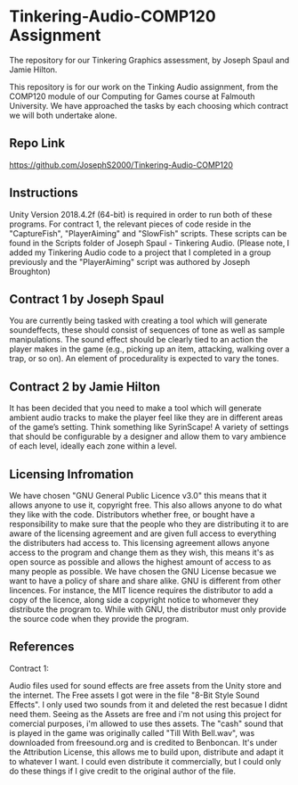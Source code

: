 # Tinkering-Audio-COMP120 Assignment
The repository for our Tinkering Graphics assessment, by Joseph Spaul and Jamie Hilton.

This repository is for our work on the Tinking Audio assignment, from the COMP120 module of our Computing for Games course at Falmouth University. We have approached the tasks by each choosing which contract we will both undertake alone.

## Repo Link
https://github.com/JosephS2000/Tinkering-Audio-COMP120

## Instructions

Unity Version 2018.4.2f (64-bit) is required in order to run both of these programs.
For contract 1, the relevant pieces of code reside in the "CaptureFish", "PlayerAiming" and "SlowFish" scripts. These scripts can be found in the Scripts folder of Joseph Spaul - Tinkering Audio. (Please note, I added my Tinkering Audio code to a project that I completed in a group previously and the "PlayerAiming" script was authored by Joseph Broughton)

## Contract 1 by Joseph Spaul

You are currently being tasked with creating a tool which will generate soundeffects, these should consist of sequences of tone as well as sample manipulations. The sound effect should be clearly tied to an action the player makes in the game (e.g., picking up an item, attacking, walking over a trap, or so on). An element of procedurality is expected to vary the tones.

## Contract 2 by Jamie Hilton

It has been decided that you need to make a tool which will generate ambient audio tracks to make the player feel like they are in different areas of the game’s setting. Think something like SyrinScape! A variety of settings that should be configurable by a designer and allow them to vary ambience of each level, ideally each zone within a level.

## Licensing Infromation 
We have chosen "GNU General Public Licence v3.0" this means that it allows anyone to use it, copyright free. This also allows anyone to do what they like with the code. Distributors whether free, or bought have a responsibility to make sure that the people who they are distributing it to are aware of the licensing agreement and are given full access to everything the distributers had access to. This licensing agreement allows anyone access to the program and change them as they wish, this means it's as open source as possible and allows the highest amount of access to as many people as possible. We have chosen the GNU License becasue we want to have a policy of share and share alike. GNU is different from other lincences. For instance, the MIT licence  requires the distributor to add a copy of the licence, along side a copyright notice to whomever they distribute the program to. While with GNU, the distributor must only provide the source code when they provide the program.

## References 

Contract 1:

Audio files used for sound effects are free assets from the Unity store and the internet. The Free assets I got were in the file "8-Bit Style Sound Effects". I only used two sounds from it and deleted the rest becasue I didnt need them. Seeing as the Assets are free and i'm not using this project for comercial purposes, i'm allowed to use thes assets. The "cash" sound that is played in the game was originally called "Till With Bell.wav", was downloaded from freesound.org and is credited to Benboncan. It's under the Attribution License, this allows me to build upon, distribute and adapt it to whatever I want. I could even distribute it commercially, but I could only do these things if I give credit to the original author of the file.

